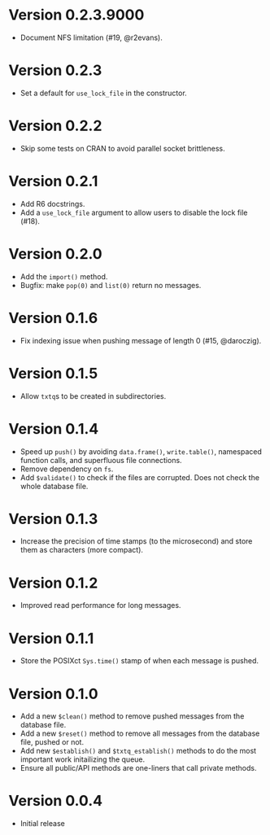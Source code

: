 # Version 0.2.3.9000

* Document NFS limitation (#19, @r2evans).

# Version 0.2.3

* Set a default for `use_lock_file` in the constructor.

# Version 0.2.2

* Skip some tests on CRAN to avoid parallel socket brittleness.

# Version 0.2.1

* Add R6 docstrings.
* Add a `use_lock_file` argument to allow users to disable the lock file (#18).

# Version 0.2.0

* Add the `import()` method.
* Bugfix: make `pop(0)` and `list(0)` return no messages.

# Version 0.1.6

* Fix indexing issue when pushing message of length 0 (#15, @daroczig).

# Version 0.1.5

* Allow `txtq`s to be created in subdirectories.

# Version 0.1.4

* Speed up `push()` by avoiding `data.frame()`, `write.table()`, namespaced function calls, and superfluous file connections.
* Remove dependency on `fs`.
* Add `$validate()` to check if the files are corrupted. Does not check the whole database file.

# Version 0.1.3

* Increase the precision of time stamps (to the microsecond) and store them as characters (more compact).

# Version 0.1.2

* Improved read performance for long messages.

# Version 0.1.1

* Store the POSIXct `Sys.time()` stamp of when each message is pushed.

# Version 0.1.0

* Add a new `$clean()` method to remove pushed messages from the database file.
* Add a new `$reset()` method to remove all messages from the database file, pushed or not.
* Add new `$establish()` and `$txtq_establish()` methods to do the most important work initailizing the queue.
* Ensure all public/API methods are one-liners that call private methods.

# Version 0.0.4

* Initial release
